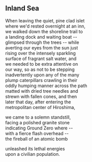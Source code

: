 <script>
  import PoemWrapper from '../../../../../components/PoemWrapper.svelte';
</script>

<PoemWrapper>

## Inland Sea 
When leaving the quiet, pine clad islet <br />
where we'd rested overnight at an inn, <br />
we walked down the shoreline trail to <br />
a landing dock and waiting boat -­- <br />
glimpsed through the trees -- while <br />
averting our eyes from the sun just <br />
rising over the intensely sparkling <br />
surface of fragrant salt water, and <br />
we needed to be extra attentive on <br />
our way, so as not to be stepping <br />
inadvertently upon any of the many <br />
plump caterpillars crawling in their <br />
oddly humping manner across the path <br />
matted with dried tree needles and <br />
strewn with fallen cones, and then <br />
later that day, after entering the <br />
metropolitan center of Hiroshima, <br />

we came to a solemn standstill, <br />
facing a polished granite stone <br />
indicating Ground Zero where -­- <br />
with a fierce flash overhead -- <br />
­the fireball of an atomic bomb <br />

unleashed its lethal energies <br />
upon a civilian population.

</PoemWrapper>